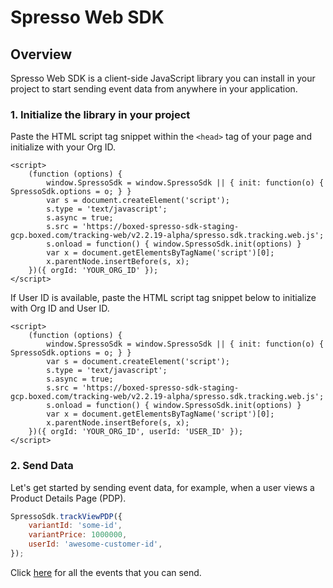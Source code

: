 # Spresso Web SDK

## Overview

Spresso Web SDK is a client-side JavaScript library you can install in your project to start sending event data from anywhere in your application.
### 1. Initialize the library in your project

Paste the HTML script tag snippet within the `<head>` tag of your page and initialize with your Org ID.

```
<script>
    (function (options) {
        window.SpressoSdk = window.SpressoSdk || { init: function(o) { SpressoSdk.options = o; } }
        var s = document.createElement('script');
        s.type = 'text/javascript';
        s.async = true;
        s.src = 'https://boxed-spresso-sdk-staging-gcp.boxed.com/tracking-web/v2.2.19-alpha/spresso.sdk.tracking.web.js';
        s.onload = function() { window.SpressoSdk.init(options) }
        var x = document.getElementsByTagName('script')[0];
        x.parentNode.insertBefore(s, x);
    })({ orgId: 'YOUR_ORG_ID' });
</script>
```

If User ID is available, paste the HTML script tag snippet below to initialize with Org ID and User ID. 
```
<script>
    (function (options) {
        window.SpressoSdk = window.SpressoSdk || { init: function(o) { SpressoSdk.options = o; } }
        var s = document.createElement('script');
        s.type = 'text/javascript';
        s.async = true;
        s.src = 'https://boxed-spresso-sdk-staging-gcp.boxed.com/tracking-web/v2.2.19-alpha/spresso.sdk.tracking.web.js';
        s.onload = function() { window.SpressoSdk.init(options) }
        var x = document.getElementsByTagName('script')[0];
        x.parentNode.insertBefore(s, x);
    })({ orgId: 'YOUR_ORG_ID', userId: 'USER_ID' });
</script>
```

### 2. Send Data

Let's get started by sending event data, for example, when a user views a Product Details Page (PDP).

```javascript
SpressoSdk.trackViewPDP({
    variantId: 'some-id',
    variantPrice: 1000000,
    userId: 'awesome-customer-id',
});
```

Click [here](SpressoSdk.html) for all the events that you can send. 